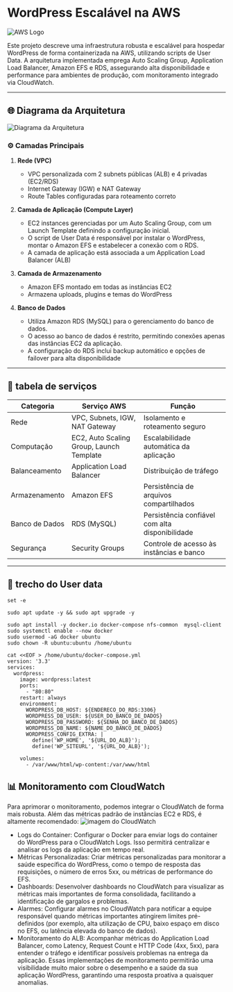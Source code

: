 # WordPress Escalável na AWS
![AWS Logo](https://d1.awsstatic.com/logos/aws-logo/PNG/AWS-Logo_Squid_ink_38px.png)


Este projeto descreve uma infraestrutura robusta e escalável para hospedar WordPress de forma containerizada na AWS, utilizando scripts de User Data. A arquitetura implementada emprega Auto Scaling Group, Application Load Balancer, Amazon EFS e RDS, assegurando alta disponibilidade e performance para ambientes de produção, com monitoramento integrado via CloudWatch.

---

## 🌐 Diagrama da Arquitetura

![Diagrama da Arquitetura](documents/worpress.drawio)


### ⚙️ Camadas Principais

1. **Rede (VPC)**
   - VPC personalizada com 2 subnets públicas (ALB) e 4 privadas (EC2/RDS)
   - Internet Gateway (IGW) e NAT Gateway
   - Route Tables configuradas para roteamento correto

2. **Camada de Aplicação (Compute Layer)**
   - EC2 instances gerenciadas por um Auto Scaling Group, com um Launch Template definindo a configuração inicial.
   - O script de User Data é responsável por instalar o WordPress, montar o Amazon EFS e estabelecer a conexão com o RDS.
   - A camada de aplicação está associada a um Application Load Balancer (ALB) 

3. **Camada de Armazenamento**
   - Amazon EFS montado em todas as instâncias EC2
   - Armazena uploads, plugins e temas do WordPress

4. **Banco de Dados**
   - Utiliza Amazon RDS (MySQL) para o gerenciamento do banco de dados.
   - O acesso ao banco de dados é restrito, permitindo conexões apenas das instâncias EC2 da aplicação.
   - A configuração do RDS inclui backup automático e opções de failover para alta disponibilidade

---

## 📑 tabela de serviços 

| Categoria      | Serviço AWS                              | Função                                          |
| -------------- | ---------------------------------------- | ----------------------------------------------- |
| Rede           | VPC, Subnets, IGW, NAT Gateway           | Isolamento e roteamento seguro                  |
| Computação     | EC2, Auto Scaling Group, Launch Template | Escalabilidade automática da aplicação          |
| Balanceamento  | Application Load Balancer                | Distribuição de tráfego                         |
| Armazenamento  | Amazon EFS                               | Persistência de arquivos compartilhados         |
| Banco de Dados | RDS (MySQL)                              | Persistência confiável com alta disponibilidade |
| Segurança      | Security Groups                          | Controle de acesso às instâncias e banco        |

---

## 🔧 trecho do User data 
```
set -e 

sudo apt update -y && sudo apt upgrade -y 

sudo apt install -y docker.io docker-compose nfs-common  mysql-client
sudo systemctl enable --now docker
sudo usermod -aG docker ubuntu
sudo chown -R ubuntu:ubuntu /home/ubuntu

cat <<EOF > /home/ubuntu/docker-compose.yml
version: '3.3'
services:
  wordpress:
    image: wordpress:latest
    ports:
      - "80:80"
    restart: always
    environment:
      WORDPRESS_DB_HOST: ${ENDERECO_DO_RDS:3306}
      WORDPRESS_DB_USER: ${USER_DO_BANCO_DE_DADOS}
      WORDPRESS_DB_PASSWORD: ${SENHA_DO_BANCO_DE_DADOS}
      WORDPRESS_DB_NAME: ${NAME_DO_BANCO_DE_DADOS}
      WORDPRESS_CONFIG_EXTRA: |
        define('WP_HOME', '${URL_DO_ALB}');
        define('WP_SITEURL', '${URL_DO_ALB}');

    volumes:
      - /var/www/html/wp-content:/var/www/html 

```


## 📊 Monitoramento com CloudWatch
Para aprimorar o monitoramento, podemos integrar o CloudWatch de forma mais robusta. Além das métricas padrão de instâncias EC2 e RDS, é altamente recomendado:
   ![imagem do CloudWatch](documents/)

   - Logs do Container: Configurar o Docker para enviar logs do container do WordPress para o CloudWatch Logs. Isso permitirá centralizar e analisar os logs da aplicação em tempo real.
   - Métricas Personalizadas: Criar métricas personalizadas para monitorar a saúde específica do WordPress, como o tempo de resposta das requisições, o número de erros 5xx, ou métricas de performance do EFS.
   - Dashboards: Desenvolver dashboards no CloudWatch para visualizar as métricas mais importantes de forma consolidada, facilitando a identificação de gargalos e problemas.
   - Alarmes: Configurar alarmes no CloudWatch para notificar a equipe responsável quando métricas importantes atingirem limites pré-definidos (por exemplo, alta utilização de CPU, baixo espaço em disco no EFS, ou latência elevada do banco de dados).
   - Monitoramento do ALB: Acompanhar métricas do Application Load Balancer, como Latency, Request Count e HTTP Code (4xx, 5xx), para entender o tráfego e identificar possíveis problemas na entrega da aplicação.
Essas implementações de monitoramento permitirão uma visibilidade muito maior sobre o desempenho e a saúde da sua aplicação WordPress, garantindo uma resposta proativa a quaisquer anomalias.





